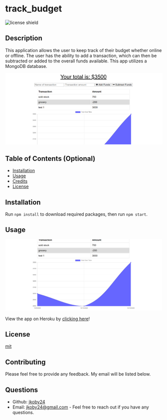 # track_budget
![license shield](https://img.shields.io/badge/License-mit-red.svg)
## Description
This application allows the user to keep track of their budget whether online or offline. The user has the ability to add a transaction, which can then be subtracted or added to the overall funds available. This app utilizes a MongoDB database. 

![](/public/images/screenshot2.png)

## Table of Contents (Optional)
* [Installation](#installation)
* [Usage](#usage)
* [Credits](#credits)
* [License](#license)
## Installation
Run `npm install` to download required packages, then run `npm start`. 
## Usage

![](/public/images/screenshot1.png)

View the app on Heroku by [clicking here](https://pure-cliffs-48548.herokuapp.com/ "Visit the app")!

## License
[mit](LICENSE)
## Contributing 
Please feel free to provide any feedback. My email will be listed below. 
## Questions
* Github: [jkoby24](http://github.com/jkoby24 "Visit me on GitHub")
* Email: jkoby24@gmail.com - Feel free to reach out if you have any questions.
